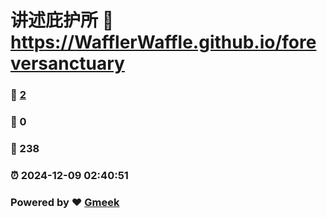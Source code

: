 # 讲述庇护所 :link: https://WafflerWaffle.github.io/foreversanctuary 
### :page_facing_up: [2](https://WafflerWaffle.github.io/foreversanctuary/tag.html) 
### :speech_balloon: 0 
### :hibiscus: 238 
### :alarm_clock: 2024-12-09 02:40:51 
### Powered by :heart: [Gmeek](https://github.com/Meekdai/Gmeek)
